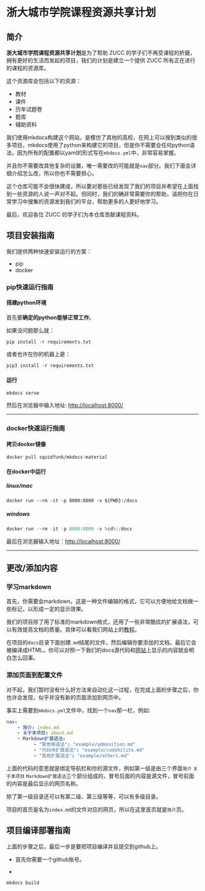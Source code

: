 # 浙大城市学院课程资源共享计划
## 简介

**浙大城市学院课程资源共享计划**是为了帮助 ZUCC 的学子们不再受课程的折磨，拥有更好的生活而发起的项目，我们的计划是建立一个提供 ZUCC 所有正在进行的课程的资源库。

这个资源库会包括以下的资源：

- 教材
- 课件
- 历年试题卷
- 题库
- 辅助资料

我们使用mkdocs构建这个网站，是模仿了其他的高校，在网上可以搜到类似的很多项目，mkdocs使用了python来构建它的项目，但是你不需要会任何python语法，因为所有的配置都以yaml的形式写在`mkdocs.yml`中，非常容易掌握。

并且你不需要改其他复杂的设置，唯一需要改的可能就是`nav`部分。我们下面会详细介绍怎么改，所以你也不需要担心。

这个仓库可能不会很快建成，所以要对那些已经发现了我们的项目并希望在上面找到一些资源的人说一声对不起。但同时，我们的确非常需要你的帮助，请把你在日常学习中搜集的资源发到我们的平台，帮助更多的人更好地学习。

最后，欢迎各位 ZUCC 的学子们为本仓库贡献课程资料。

## 项目安装指南
我们提供两种快速安装运行的方案：
- pip
- docker

### pip快速运行指南

#### 搭建python环境
首先要**确定的python能够正常工作**。

如果没问题那么就：

```shell
pip install -r requirements.txt
```

或者也许在你的机器上是：
```shell
pip3 install -r requirements.txt
```

#### 运行

```shell
mkdocs serve
```

然后在浏览器中输入地址: [http://localhost:8000/](http://localhost:8000/)

---

### docker快速运行指南

#### 拷贝docker镜像

```shell
docker pull squidfunk/mkdocs-material
```

#### 在docker中运行

##### linux/mac

```shell
docker run --rm -it -p 8000:8000 -v ${PWD}:/docs
```

##### windows

```powershell
docker run --rm -it -p 8000:8000 -v %cd%:/docs
```

最后在浏览器输入地址：[http://localhost:8000/](http://localhost:8000/)

---

## 更改/添加内容
### 学习markdown
首先，你需要会markdown，这是一种文件编辑的格式，它可以方便地给文档做一些标记，以形成一定的显示效果。

我们的项目除了用了标准的markdown格式，还用了一些非常酷炫的扩展语法，可以有效提高文档的质量。具体可以看我们网站上的[教程](https://lifeinzucc.github.io/example/admonition/)。

在项目的`docs`目录下面创建`.md`结尾的文件，然后编辑你要添加的文档，最后它会被编译成HTML。你可以对照一下我们的docs源代码和[网站](https://lifeinzucc.github.io)上显示的内容就会明白怎么回事。

### 添加页面到配置文件

对不起，我们暂时没有什么好方法来自动化这一过程，在完成上面的步骤之后，你也许会发现，似乎并没有新的页面添加到网页中。

事实上需要到`mkdocs.yml`文件中，找到一个`nav`那一栏，例如:

```yaml
nav:
    - 简介: index.md
    - 关于本项目: about.md
    - Markdown扩展语法:
          - "警告框语法": "example/admonition.md"
          - "代码块扩展语法": "example/codehilite.md"
          - "其他扩展语法": "example/others.md"
```

上面的代码的意思就是绑定导航栏和你的源文件，例如第一级是由三个界面`简介` `关于本项目` `Markdown扩展语法`三个部分组成的，冒号后面的内容是源文件，冒号前面的内容是最后显示的网页名称。

除了第一级目录还可以有第二级、第三级等等，可以有多级目录。

项目的首页是名为`index.md`的文件对应的网页，所以在这里首页就是`简介`页。

## 项目编译部署指南

上面的步骤之后，最后一步是要把项目编译并且提交到github上。

- 首先你需要一个github账号。

- 



```shell
mkdocs build
```